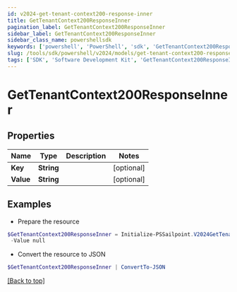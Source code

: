 ```yaml
---
id: v2024-get-tenant-context200-response-inner
title: GetTenantContext200ResponseInner
pagination_label: GetTenantContext200ResponseInner
sidebar_label: GetTenantContext200ResponseInner
sidebar_class_name: powershellsdk
keywords: ['powershell', 'PowerShell', 'sdk', 'GetTenantContext200ResponseInner', 'V2024GetTenantContext200ResponseInner'] 
slug: /tools/sdk/powershell/v2024/models/get-tenant-context200-response-inner
tags: ['SDK', 'Software Development Kit', 'GetTenantContext200ResponseInner', 'V2024GetTenantContext200ResponseInner']
---
```



# GetTenantContext200ResponseInner

## Properties

Name | Type | Description | Notes
------------ | ------------- | ------------- | -------------
**Key** | **String** |  | [optional] 
**Value** | **String** |  | [optional] 

## Examples

- Prepare the resource
```powershell
$GetTenantContext200ResponseInner = Initialize-PSSailpoint.V2024GetTenantContext200ResponseInner  -Key null `
 -Value null
```

- Convert the resource to JSON
```powershell
$GetTenantContext200ResponseInner | ConvertTo-JSON
```


[[Back to top]](#) 

